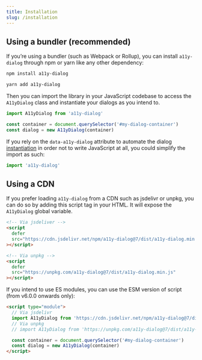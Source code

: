 ```yaml
---
title: Installation
slug: /installation
---
```


## Using a bundler (recommended)

If you’re using a bundler (such as Webpack or Rollup), you can install `a11y-dialog` through npm or yarn like any other dependency:

```sh
npm install a11y-dialog
```

```sh
yarn add a11y-dialog
```

Then you can import the library in your JavaScript codebase to access the `A11yDialog` class and instantiate your dialogs as you intend to.

```js
import A11yDialog from 'a11y-dialog'

const container = document.querySelector('#my-dialog-container')
const dialog = new A11yDialog(container)
```

If you rely on the `data-a11y-dialog` attribute to automate the dialog [instantiation](usage.instantiation.md) in order not to write JavaScript at all, you could simplify the import as such:

```js
import 'a11y-dialog'
```

## Using a CDN

If you prefer loading `a11y-dialog` from a CDN such as jsdelivr or unpkg, you can do so by adding this script tag in your HTML. It will expose the `A11yDialog` global variable.

```html
<!-- Via jsdeliver -->
<script
  defer
  src="https://cdn.jsdelivr.net/npm/a11y-dialog@7/dist/a11y-dialog.min.js"
></script>

<!-- Via unpkg -->
<script
  defer
  src="https://unpkg.com/a11y-dialog@7/dist/a11y-dialog.min.js"
></script>
```

If you intend to use ES modules, you can use the ESM version of script (from v6.0.0 onwards only):

```html
<script type="module">
  // Via jsdelivr
  import A11yDialog from 'https://cdn.jsdelivr.net/npm/a11y-dialog@7/dist/a11y-dialog.esm.min.js'
  // Via unpkg
  // import A11yDialog from 'https://unpkg.com/a11y-dialog@7/dist/a11y-dialog.esm.min.js'

  const container = document.querySelector('#my-dialog-container')
  const dialog = new A11yDialog(container)
</script>
```
